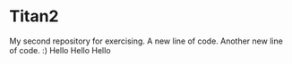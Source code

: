 # Titan2
My second repository for exercising.
A new line of code.
Another new line of code.
:)
Hello Hello Hello

